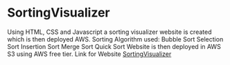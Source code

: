 # SortingVisualizer #
Using HTML, CSS and Javascript a sorting visualizer website is created which is then deployed AWS.
Sorting Algorithm used: 
Bubble Sort
Selection Sort
Insertion Sort
Merge Sort
Quick Sort
Website is then deployed in AWS S3 using AWS free tier.
Link for Website [SortingVisualizer](http://sortingvisualizer.s3-website-us-east-1.amazonaws.com/)
